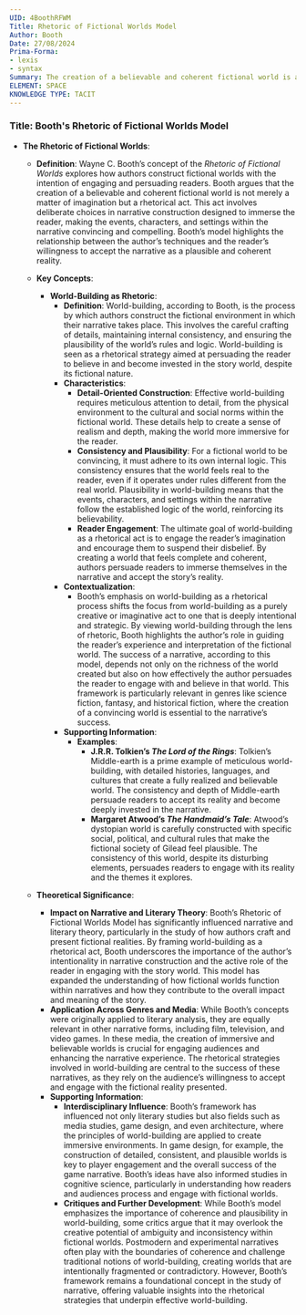 ```yaml
---
UID: 4BoothRFWM
Title: Rhetoric of Fictional Worlds Model
Author: Booth
Date: 27/08/2024
Prima-Forma:
- lexis
- syntax
Summary: The creation of a believable and coherent fictional world is a rhetorical act, designed to immerse ther eader and make the narrative's events and characters convincing.
ELEMENT: SPACE
KNOWLEDGE TYPE: TACIT
---
```

### Title: **Booth's Rhetoric of Fictional Worlds Model**

- **The Rhetoric of Fictional Worlds**:
  - **Definition**: Wayne C. Booth’s concept of the *Rhetoric of Fictional Worlds* explores how authors construct fictional worlds with the intention of engaging and persuading readers. Booth argues that the creation of a believable and coherent fictional world is not merely a matter of imagination but a rhetorical act. This act involves deliberate choices in narrative construction designed to immerse the reader, making the events, characters, and settings within the narrative convincing and compelling. Booth’s model highlights the relationship between the author’s techniques and the reader’s willingness to accept the narrative as a plausible and coherent reality.

  - **Key Concepts**:

    - **World-Building as Rhetoric**:
      - **Definition**: World-building, according to Booth, is the process by which authors construct the fictional environment in which their narrative takes place. This involves the careful crafting of details, maintaining internal consistency, and ensuring the plausibility of the world’s rules and logic. World-building is seen as a rhetorical strategy aimed at persuading the reader to believe in and become invested in the story world, despite its fictional nature.
      - **Characteristics**:
        - **Detail-Oriented Construction**: Effective world-building requires meticulous attention to detail, from the physical environment to the cultural and social norms within the fictional world. These details help to create a sense of realism and depth, making the world more immersive for the reader.
        - **Consistency and Plausibility**: For a fictional world to be convincing, it must adhere to its own internal logic. This consistency ensures that the world feels real to the reader, even if it operates under rules different from the real world. Plausibility in world-building means that the events, characters, and settings within the narrative follow the established logic of the world, reinforcing its believability.
        - **Reader Engagement**: The ultimate goal of world-building as a rhetorical act is to engage the reader’s imagination and encourage them to suspend their disbelief. By creating a world that feels complete and coherent, authors persuade readers to immerse themselves in the narrative and accept the story’s reality.
      - **Contextualization**:
        - Booth’s emphasis on world-building as a rhetorical process shifts the focus from world-building as a purely creative or imaginative act to one that is deeply intentional and strategic. By viewing world-building through the lens of rhetoric, Booth highlights the author’s role in guiding the reader’s experience and interpretation of the fictional world. The success of a narrative, according to this model, depends not only on the richness of the world created but also on how effectively the author persuades the reader to engage with and believe in that world. This framework is particularly relevant in genres like science fiction, fantasy, and historical fiction, where the creation of a convincing world is essential to the narrative’s success.
      - **Supporting Information**:
        - **Examples**:
          - **J.R.R. Tolkien’s *The Lord of the Rings***: Tolkien’s Middle-earth is a prime example of meticulous world-building, with detailed histories, languages, and cultures that create a fully realized and believable world. The consistency and depth of Middle-earth persuade readers to accept its reality and become deeply invested in the narrative.
          - **Margaret Atwood’s *The Handmaid’s Tale***: Atwood’s dystopian world is carefully constructed with specific social, political, and cultural rules that make the fictional society of Gilead feel plausible. The consistency of this world, despite its disturbing elements, persuades readers to engage with its reality and the themes it explores.

  - **Theoretical Significance**:
    - **Impact on Narrative and Literary Theory**: Booth’s Rhetoric of Fictional Worlds Model has significantly influenced narrative and literary theory, particularly in the study of how authors craft and present fictional realities. By framing world-building as a rhetorical act, Booth underscores the importance of the author’s intentionality in narrative construction and the active role of the reader in engaging with the story world. This model has expanded the understanding of how fictional worlds function within narratives and how they contribute to the overall impact and meaning of the story.
    - **Application Across Genres and Media**: While Booth’s concepts were originally applied to literary analysis, they are equally relevant in other narrative forms, including film, television, and video games. In these media, the creation of immersive and believable worlds is crucial for engaging audiences and enhancing the narrative experience. The rhetorical strategies involved in world-building are central to the success of these narratives, as they rely on the audience’s willingness to accept and engage with the fictional reality presented.
    - **Supporting Information**:
      - **Interdisciplinary Influence**: Booth’s framework has influenced not only literary studies but also fields such as media studies, game design, and even architecture, where the principles of world-building are applied to create immersive environments. In game design, for example, the construction of detailed, consistent, and plausible worlds is key to player engagement and the overall success of the game narrative. Booth’s ideas have also informed studies in cognitive science, particularly in understanding how readers and audiences process and engage with fictional worlds.
      - **Critiques and Further Development**: While Booth’s model emphasizes the importance of coherence and plausibility in world-building, some critics argue that it may overlook the creative potential of ambiguity and inconsistency within fictional worlds. Postmodern and experimental narratives often play with the boundaries of coherence and challenge traditional notions of world-building, creating worlds that are intentionally fragmented or contradictory. However, Booth’s framework remains a foundational concept in the study of narrative, offering valuable insights into the rhetorical strategies that underpin effective world-building.